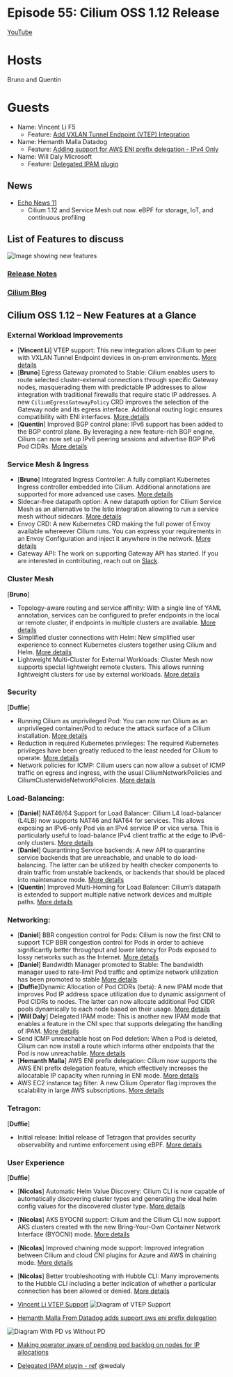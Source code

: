 # Episode 55: Cilium OSS 1.12 Release

[YouTube](https://youtu.be/oeh3u4V2--M)

# Hosts

Bruno and Quentin

# Guests

- Name: Vincent Li F5
  - Feature:  [Add VXLAN Tunnel Endpoint (VTEP) Integration](https://github.com/cilium/cilium/pull/17370)
- Name: Hemanth Malla Datadog
  - Feature: [Adding support for AWS ENI prefix delegation - IPv4 Only]()
- Name: Will Daly Microsoft
  - Feature: [Delegated IPAM plugin]()

## News

- [Echo News 11](isogo.to/echo-news-11)
  - Cilium 1.12 and Service Mesh out now. eBPF for storage, IoT, and continuous profiling


## List of Features to discuss

![Image showing new features](https://i.imgur.com/tqOvKDC.png)

### [Release Notes](https://github.com/cilium/cilium/releases/tag/v1.12.0)

### [Cilium Blog](https://isovalent.com/blog/post/cilium-release-112/)

## Cilium OSS 1.12 – New Features at a Glance

### External Workload Improvements

- [**Vincent Li**] VTEP support: This new integration allows Cilium to peer with VXLAN Tunnel Endpoint devices in on-prem environments. [More details](https://isovalent.com/blog/post/cilium-release-112/#vtep-support)
- [**Bruno**] Egress Gateway promoted to Stable: Cilium enables users to route selected cluster-external connections through specific Gateway nodes, masquerading them with predictable IP addresses to allow integration with traditional firewalls that require static IP addresses. A new `CiliumEgressGatewayPolicy` CRD improves the selection of the Gateway node and its egress interface. Additional routing logic ensures compatibility with ENI interfaces. [More details](https://isovalent.com/blog/post/cilium-release-112/#egress-stable)
- [**Quentin**] Improved BGP control plane: IPv6 support has been added to the BGP control plane. By leveraging a new feature-rich BGP engine, Cilium can now set up IPv6 peering sessions and advertise BGP IPv6 Pod CIDRs. [More details](https://isovalent.com/blog/post/cilium-release-112/#improved-bgp)

### Service Mesh & Ingress

- [**Bruno**] Integrated Ingress Controller: A fully compliant Kubernetes Ingress controller embedded into Cilium. Additional annotations are supported for more advanced use cases. [More details](https://isovalent.com/blog/post/cilium-release-112/#ingress)
- Sidecar-free datapath option: A new datapath option for Cilium Service Mesh as an alternative to the Istio integration allowing to run a service mesh without sidecars. [More details](https://isovalent.com/blog/post/cilium-release-112/#sidecar-free)
- Envoy CRD: A new Kubernetes CRD making the full power of Envoy available whereever Cilium runs. You can express your requirements in an Envoy Configuration and inject it anywhere in the network. [More details](https://isovalent.com/blog/post/cilium-release-112/#envoy-crd)
- Gateway API: The work on supporting Gateway API has started. If you are interested in contributing, reach out on [Slack](https://cilium.io/slack).

### Cluster Mesh

[**Bruno**]

- Topology-aware routing and service affinity: With a single line of YAML annotation, services can be configured to prefer endpoints in the local or remote cluster, if endpoints in multiple clusters are available. [More details](https://isovalent.com/blog/post/cilium-release-112/#service-affinity)
- Simplified cluster connections with Helm: New simplified user experience to connect Kubernetes clusters together using Cilium and Helm. [More details](https://isovalent.com/blog/post/cilium-release-112/#clustermesh-helm)
- Lightweight Multi-Cluster for External Workloads: Cluster Mesh now supports special lightweight remote clusters. This allows running lightweight clusters for use by external workloads. [More details](https://isovalent.com/blog/post/cilium-release-112/#remote-kubernetes-api)

### Security

[**Duffie**]

- Running Cilium as unprivileged Pod: You can now run Cilium as an unprivileged container/Pod to reduce the attack surface of a Cilium installation. [More details](https://isovalent.com/blog/post/cilium-release-112/#unprivileged-pod)
- Reduction in required Kubernetes privileges: The required Kubernetes privileges have been greatly reduced to the least needed for Cilium to operate. [More details](https://isovalent.com/blog/post/cilium-release-112/#kubernetes-privileges)
- Network policies for ICMP: Cilium users can now allow a subset of ICMP traffic on egress and ingress, with the usual CiliumNetworkPolicies and CiliumClusterwideNetworkPolicies. [More details](https://isovalent.com/blog/post/cilium-release-112/#icmp-cnp)

### Load-Balancing:

- [**Daniel**] NAT46/64 Support for Load Balancer: Cilium L4 load-balancer (L4LB) now supports NAT46 and NAT64 for services. This allows exposing an IPv6-only Pod via an IPv4 service IP or vice versa. This is particularly useful to load-balance IPv4 client traffic at the edge to IPv6-only clusters. [More details](https://isovalent.com/blog/post/cilium-release-112/#ingress)
- [**Daniel**] Quarantining Service backends: A new API to quarantine service backends that are unreachable, and unable to do load-balancing. The latter can be utilized by health checker components to drain traffic from unstable backends, or backends that should be placed into maintenance mode. [More details](https://isovalent.com/blog/post/cilium-release-112/#quarantining)
- [**Quentin**] Improved Multi-Homing for Load Balancer: Cilium’s datapath is extended to support multiple native network devices and multiple paths. [More details](https://isovalent.com/blog/post/cilium-release-112/#multihoming-lb)

### Networking:

- [**Daniel**] BBR congestion control for Pods: Cilium is now the first CNI to support TCP BBR congestion control for Pods in order to achieve significantly better throughput and lower latency for Pods exposed to lossy networks such as the Internet. [More details](https://isovalent.com/blog/post/cilium-release-112/#bbr)
- [**Daniel**] Bandwidth Manager promoted to Stable: The bandwidth manager used to rate-limit Pod traffic and optimize network utilization has been promoted to stable [More details](https://isovalent.com/blog/post/cilium-release-112/#bm-stable)
- [**Duffie**]Dynamic Allocation of Pod CIDRs (beta): A new IPAM mode that improves Pod IP address space utilization due to dynamic assignment of Pod CIDRs to nodes. The latter can now allocate additional Pod CIDR pools dynamically to each node based on their usage. [More details](https://isovalent.com/blog/post/cilium-release-112/#dynamic-allocation)
- [**Will Daly**] Delegated IPAM mode: This is another new IPAM mode that enables a feature in the CNI spec that supports delegating the handling of IPAM. [More details](https://www.cni.dev/plugins/current/ipam/host-local/)
- Send ICMP unreachable host on Pod deletion: When a Pod is deleted, Cilium can now install a route which informs other endpoints that the Pod is now unreachable. [More details](https://isovalent.com/blog/post/cilium-release-112/#send-icmp-unreachable)
- [**Hemanth Malla**] AWS ENI prefix delegation: Cilium now supports the AWS ENI prefix delegation feature, which effectively increases the allocatable IP capacity when running in ENI mode. [More details](https://isovalent.com/blog/post/cilium-release-112/#eni-prefix-delegation)
- AWS EC2 instance tag filter: A new Cilium Operator flag improves the scalability in large AWS subscriptions. [More details](https://isovalent.com/blog/post/cilium-release-112/#ec2-tag-filter)

### Tetragon:
[**Duffie**]
- Initial release: Initial release of Tetragon that provides security observability and runtime enforcement using eBPF. [More details](https://isovalent.com/blog/post/cilium-release-112/#tetragon)

### User Experience

[**Duffie**]

- [**Nicolas**] Automatic Helm Value Discovery: Cilium CLI is now capable of automatically discovering cluster types and generating the ideal helm config values for the discovered cluster type. [More details](https://isovalent.com/blog/post/cilium-release-112/#cilium-cli-helm)
- [**Nicolas**] AKS BYOCNI support: Cilium and the Cilium CLI now support AKS clusters created with the new Bring-Your-Own Container Network Interface (BYOCNI) mode. [More details](https://isovalent.com/blog/post/cilium-release-112/#aks-byocni)
- [**Nicolas**] Improved chaining mode support: Improved integration between Cilium and cloud CNI plugins for Azure and AWS in chaining mode. [More details](https://isovalent.com/blog/post/cilium-release-112/#improved-chaining)
- [**Nicolas**] Better troubleshooting with Hubble CLI: Many improvements to the Hubble CLI including a better indication of whether a particular connection has been allowed or denied. [More details](https://isovalent.com/blog/post/cilium-release-112/#better-hubble-cli)

- [Vincent Li VTEP Support]()
![Diagram of VTEP Support](https://i.imgur.com/4HCFGMI.png)

- [Hemanth Malla From Datadog adds support aws eni prefix delegation](https://github.com/cilium/cilium/pull/18463)

![Diagram With PD vs Without PD](https://user-images.githubusercontent.com/3775612/149224657-0452658e-c0eb-42db-a261-8d773340780a.png)

- [Making operator aware of pending pod backlog on nodes for IP allocations](https://github.com/cilium/cilium/pull/19007)

- [Delegated IPAM plugin - ref](https://github.com/cilium/cilium/pull/19219) @wedaly
